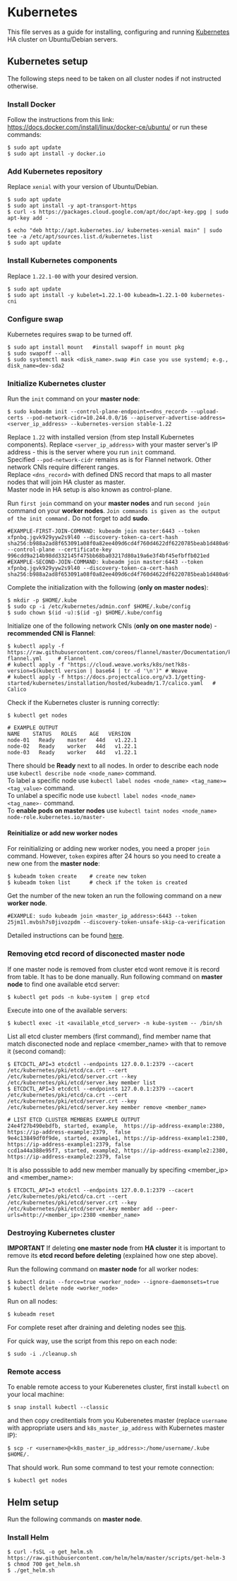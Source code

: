 # Kubernetes

This file serves as a guide for installing, configuring and running [Kubernetes](https://kubernetes.io/) HA cluster on Ubuntu/Debian servers.

## Kubernetes setup

The following steps need to be taken on all cluster nodes if not instructed otherwise.

### Install Docker

Follow the instructions from this link: https://docs.docker.com/install/linux/docker-ce/ubuntu/ or run these commands:

    $ sudo apt update
    $ sudo apt install -y docker.io

### Add Kubernetes repository 

Replace `xenial` with your version of Ubuntu/Debian.

    $ sudo apt update
    $ sudo apt install -y apt-transport-https
    $ curl -s https://packages.cloud.google.com/apt/doc/apt-key.gpg | sudo apt-key add -

    $ echo "deb http://apt.kubernetes.io/ kubernetes-xenial main" | sudo tee -a /etc/apt/sources.list.d/kubernetes.list
    $ sudo apt update

### Install Kubernetes components

Replace `1.22.1-00` with your desired version.  
   
    $ sudo apt update 
    $ sudo apt install -y kubelet=1.22.1-00 kubeadm=1.22.1-00 kubernetes-cni

### Configure swap

Kubernetes requires swap to be turned off.

    $ sudo apt install mount   #install swapoff in mount pkg
    $ sudo swapoff --all
    $ sudo systemctl mask <disk_name>.swap #in case you use systemd; e.g., disk_name=dev-sda2

### Initialize Kubernetes cluster

Run the `init` command on your **master node**:

    $ sudo kubeadm init --control-plane-endpoint=<dns_record> --upload-certs --pod-network-cidr=10.244.0.0/16 --apiserver-advertise-address=<server_ip_address> --kubernetes-version stable-1.22

Replace `1.22` with installed version (from step Install Kubernetes components). 
Replace `<server_ip_address>` with your master server's IP address - this is the server where you run `init` command.  
Specified `--pod-network-cidr` remains as is for Flannel network. Other network CNIs require different ranges.  
Replace `<dns_record>` with defined DNS record that maps to all master nodes that will join HA cluster as master.  
Master node in HA setup is also known as control-plane.  

Run `first join` command on your **master nodes** and run `second join` command on your **worker nodes**.
`Join commands is given as the output of the init command.` Do not forget to add **sudo**. 

    #EXAMPLE-FIRST-JOIN-COMMAND: kubeadm join master:6443 --token xfpnbq.jgvk929yyw2s9l40 --discovery-token-ca-cert-hash sha256:b988a2ad8f653091a08f0a82ee409d6cd4f760d4622df6220785beab1d480a6f --control-plane --certificate-key 996cdd9a214b98dd332145f475bb68ba03217d80a19a6e3f4bf45efbffb021ed
    #EXAMPLE-SECOND-JOIN-COMMAND: kubeadm join master:6443 --token xfpnbq.jgvk929yyw2s9l40 --discovery-token-ca-cert-hash sha256:b988a2ad8f653091a08f0a82ee409d6cd4f760d4622df6220785beab1d480a6f

Complete the initialization with the following (**only on master nodes**):

    $ mkdir -p $HOME/.kube
    $ sudo cp -i /etc/kubernetes/admin.conf $HOME/.kube/config
    $ sudo chown $(id -u):$(id -g) $HOME/.kube/config

Initialize one of the following network CNIs (**only on one master node**) - **recommended CNI is Flannel**:

    $ kubectl apply -f https://raw.githubusercontent.com/coreos/flannel/master/Documentation/kube-flannel.yml     # Flannel
    # kubectl apply -f "https://cloud.weave.works/k8s/net?k8s-version=$(kubectl version | base64 | tr -d '\n')" # Weave
    # kubectl apply -f https://docs.projectcalico.org/v3.1/getting-started/kubernetes/installation/hosted/kubeadm/1.7/calico.yaml   # Calico

Check if the Kubernetes cluster is running correctly:

    $ kubectl get nodes
    
    # EXAMPLE OUTPUT
    NAME    STATUS   ROLES    AGE   VERSION
    node-01   Ready    master   44d   v1.22.1
    node-02   Ready    worker   44d   v1.22.1
    node-03   Ready    worker   44d   v1.22.1

There should be **Ready** next to all nodes.  In order to describe each node use `kubectl describe node <node_name>` command.  
To label a specific node use `kubectl label nodes <node_name> <tag_name>=<tag_value>` command.  
To unlabel a specific node use `kubectl label nodes <node_name> <tag_name>-` command.  
To **enable pods on master nodes** use `kubectl taint nodes <node_name> node-role.kubernetes.io/master-`

#### Reinitialize or add new worker nodes

For reinitializing or adding new worker nodes, you need a proper `join` command. However, `token` expires after 24 hours so you need to create a new one from the **master node**:

    $ kubeadm token create    # create new token
    $ kubeadm token list      # check if the token is created

Get the number of the new token an run the following command on a new **worker node**.

    #EXAMPLE: sudo kubeadm join <master_ip_address>:6443 --token 25jm1l.mvbsh7s0jivozpdm --discovery-token-unsafe-skip-ca-verification

Detailed instructions can be found [here](https://blog.scottlowe.org/2019/07/12/calculating-ca-certificate-hash-for-kubeadm/).

### Removing etcd record of disconected master node

If one master node is removed from cluster etcd wont remove it is record from table. It has to be done manually.
Run following command on **master node** to find one available etcd server:

    $ kubectl get pods -n kube-system | grep etcd

Execute into one of the available servers:
    
    $ kubectl exec -it <available_etcd_server> -n kube-system -- /bin/sh

List all etcd cluster members (first command), find member name that match disconected node and replace <member_name> with that to remove it (second comand):

    $ ETCDCTL_API=3 etcdctl --endpoints 127.0.0.1:2379 --cacert /etc/kubernetes/pki/etcd/ca.crt --cert /etc/kubernetes/pki/etcd/server.crt --key /etc/kubernetes/pki/etcd/server.key member list
    $ ETCDCTL_API=3 etcdctl --endpoints 127.0.0.1:2379 --cacert /etc/kubernetes/pki/etcd/ca.crt --cert /etc/kubernetes/pki/etcd/server.crt --key /etc/kubernetes/pki/etcd/server.key member remove <member_name>  
    
    # LIST ETCD CLUSTER MEMBERS EXAMPLE OUTPUT
    24e4f27b490ebdfb, started, example,  https://ip-address-example:2380,  https://ip-address-example:2379,  false
    9e4c13849df0f9de, started, example1, https://ip-address-example1:2380, https://ip-address-example1:2379, false
    ccd1a44a388e95f7, started, example2, https://ip-address-example2:2380, https://ip-address-example2:2379, false


It is also posssible to add new member manually by specifing <member_ip> and <member_name>:

    $ ETCDCTL_API=3 etcdctl --endpoints 127.0.0.1:2379 --cacert /etc/kubernetes/pki/etcd/ca.crt --cert /etc/kubernetes/pki/etcd/server.crt --key /etc/kubernetes/pki/etcd/server.key member add --peer-urls=http://<member_ip>:2380 <member_name>

### Destroying Kubernetes cluster

**IMPORTANT** If deleting **one master node** from **HA cluster** it is  important to remove its **etcd record before deleting** (explained how one step above).  

Run the following command on **master node** for all worker nodes:

    $ kubectl drain --force=true <worker_node> --ignore-daemonsets=true
    $ kubectl delete node <worker_node>

Run on all nodes:

    $ kubeadm reset

For complete reset after draining and deleting nodes see [this](https://stackoverflow.com/questions/46276796/kubernetes-cannot-cleanup-flannel).

For quick way, use the script from this repo on each node:

    $ sudo -i ./cleanup.sh

### Remote access

To enable remote access to your Kuberenetes cluster, first install `kubectl` on your local machine:

    $ snap install kubectl --classic

and then copy creditentials from you Kuberenetes master (replace `username` with appropriate users and `k8s_master_ip_address` with Kubernetes master IP):

    $ scp -r <username>@<k8s_master_ip_address>:/home/username/.kube $HOME/.

That should work. Run some command to test your remote connection:

    $ kubectl get nodes

## Helm setup

Run the following commands on **master node**.

### Install Helm

    $ curl -fsSL -o get_helm.sh https://raw.githubusercontent.com/helm/helm/master/scripts/get-helm-3
    $ chmod 700 get_helm.sh
    $ ./get_helm.sh